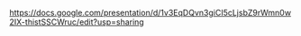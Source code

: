 https://docs.google.com/presentation/d/1v3EqDQvn3giCI5cLjsbZ9rWmn0w2IX-thistSSCWruc/edit?usp=sharing
